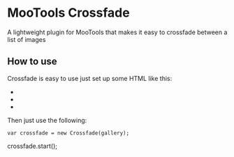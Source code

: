 MooTools Crossfade
===========

A lightweight plugin for MooTools that makes it easy to crossfade between a list of images

How to use
----------

Crossfade is easy to use just set up some HTML like this:

  <ul id="crossfade">
    <li><img src="" /></li>
    <li><img src="" /></li>
    <li><img src="" /></li>
  </ul>

Then just use the following:

	var crossfade = new Crossfade(gallery);
  crossfade.start();
